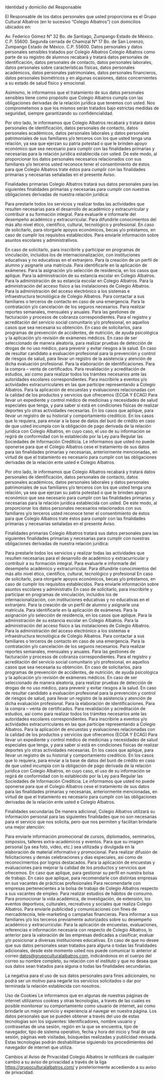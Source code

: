 Identidad y domicilio del Responsable

El Responsable de los datos personales que usted proporciona es el Grupo Cultural Albatros (en lo sucesivo “Colegio Albatros”) con domicilios ubicados en:

Av. Federico Gómez N° 32 Bo. de Santiago, Zumpango Estado de México. C.P. 55600.
Segunda cerrada de Chamizal N° 17 Bo. de San Lorenzo, Zumpango Estado de México. C.P. 55600.
Datos personales y datos personales sensibles tratados por Colegio Albatros
Colegio Albatros como parte de su registro de alumnos recabará y tratará datos personales de identificación, datos personales de contacto, datos personales laborales, datos personales sobre características físicas, datos personales académicos, datos personales patrimoniales, datos personales financieros, datos personales biométricos y en algunas ocasiones, datos concernientes a su estado de salud físico y emocional.

Asimismo, le informamos que el tratamiento de sus datos personales sensibles tiene como propósito que Colegio Albatros cumpla con las obligaciones derivadas de la relación jurídica que tenemos con usted. Nos comprometemos a que los mismos serán tratados bajo estrictas medidas de seguridad, siempre garantizando su confidencialidad.

Por otro lado, le informamos que Colegio Albatros recabará y tratará datos personales de identificación, datos personales de contacto, datos personales académicos, datos personales laborales y datos personales patrimoniales de sus familiares y/o terceros con los que usted tenga una relación, ya sea que ejerzan su patria potestad o que le brinden apoyo económico que sea necesario para cumplir con las finalidades primarias y necesarias para la relación jurídica establecida con usted. De este modo, al proporcionar los datos personales necesarios relacionados con sus familiares y/o terceros usted reconoce tener el consentimiento de éstos para que Colegio Albatros trate éstos para cumplir con las finalidades primarias y necesarias señaladas en el presente Aviso.

Finalidades primarias
Colegio Albatros tratará sus datos personales para las siguientes finalidades primarias y necesarias para cumplir con nuestras obligaciones derivadas de nuestra relación jurídica:

Para prestarle todos los servicios y realizar todas las actividades que resulten necesarias para el desarrollo de académico y extracurricular y contribuir a su formación integral.
Para evaluarle e informarle del desempeño académico y extracurricular.
Para difundirle conocimientos del más alto nivel ético, científico, cultural, tecnológico y profesional.
En caso de solicitarlo, para otorgarle apoyos económicos, becas y/o préstamos, en caso de cumplir los requisitos establecidos.
Para enviarle información sobre asuntos escolares y administrativos.

En caso de solicitarlo, para inscribirle y participar en programas de vinculación, incluidos los de internacionalización, con instituciones educativas y no educativas en el extranjero.
Para la creación de un perfil de alumno y asignarle una matrícula.
Para identificarle en la aplicación de exámenes.
Para la asignación y/o selección de residencia, en los casos que aplique.
Para la administración de su estancia escolar en Colegio Albatros.
Para la administración de su estancia escolar en Colegio Albatros.
Para la administración del acceso físico a las instalaciones de Colegio Albatros.
Para la administración del acceso electrónico a los sistemas e infraestructura tecnológica de Colegio Albatros.
Para contactar a sus familiares o terceros de contacto en caso de una emergencia.
Para la contratación y/o cancelación de los seguros necesarios.
Para realizar reportes semanales, mensuales y anuales.
Para las gestiones de facturación y procesos de cobranza correspondientes.
Para el registro y acreditación del servicio social comunitario y/o profesional, en aquellos casos que sea necesaria su obtención.
En caso de solicitarlos, para programas de prevención de accidentes, de nutrición, de ayuda psicológica y la aplicación y/o revisión de exámenes médicos.
En caso de ser seleccionado de manera aleatoria, para realizar pruebas de detección de drogas de no uso médico, para prevenir y evitar riesgos a la salud.
En caso de resultar candidato a evaluación profesional para la prevención y control de riesgos de salud, para llevar un registro de la asistencia y atención de dicha evaluación profesional.
Para la elaboración de identificaciones.
Para la compra – venta de certificados.
Para revalidación y acreditación de estudios, así como para realizar todos los trámites necesarios ante las autoridades escolares correspondientes.
Para inscribirle a eventos y/o actividades extracurriculares en las que participe representando a Colegio Albatros.
Para la aplicación de encuestas y evaluaciones relacionadas con la calidad de los productos y servicios que ofrecemos (ECOA Y ECAG)
Para llevar un expediente y control médico de medicinas y necesidades de salud especiales que tenga, y para saber si está en condiciones físicas de realizar deportes y/o otras actividades necesarias.
En los casos que aplique, para llevar un registro de su historial y comportamiento crediticio.
En los casos que lo requiera, para enviar a la base de datos del buró de crédito en caso de que usted incumpla con la obligación de pago derivada de la relación jurídica con Colegio Albatros, en cuyo caso, el uso de su información se regirá de conformidad con lo establecido por la Ley para Regular las Sociedades de Información Crediticia.
Le informamos que usted no puede oponerse para que el Colegio Albatros cese el tratamiento de sus datos para las finalidades primarias y necesarias, anteriormente mencionadas, en virtud de que el tratamiento es necesario para cumplir con las obligaciones derivadas de la relación ente usted e Colegio Albatros.

Por otro lado, le informamos que Colegio Albatros recabará y tratará datos personales de identificación, datos personales de contacto, datos personales académicos, datos personales laborales y datos personales patrimoniales de sus familiares y/o terceros con los que usted tenga una relación, ya sea que ejerzan su patria potestad o que le brinden apoyo económico que sea necesario para cumplir con las finalidades primarias y necesarias para la relación jurídica establecida con usted. De este modo, al proporcionar los datos personales necesarios relacionados con sus familiares y/o terceros usted reconoce tener el consentimiento de éstos para que Colegio Albatros trate éstos para cumplir con las finalidades primarias y necesarias señaladas en el presente Aviso.

Finalidades primarias
Colegio Albatros tratará sus datos personales para las siguientes finalidades primarias y necesarias para cumplir con nuestras obligaciones derivadas de nuestra relación jurídica:

Para prestarle todos los servicios y realizar todas las actividades que resulten necesarias para el desarrollo de académico y extracurricular y contribuir a su formación integral.
Para evaluarle e informarle del desempeño académico y extracurricular.
Para difundirle conocimientos del más alto nivel ético, científico, cultural, tecnológico y profesional
En caso de solicitarlo, para otorgarle apoyos económicos, becas y/o préstamos, en caso de cumplir los requisitos establecidos.
Para enviarle información sobre asuntos escolares y administrativ
En caso de solicitarlo, para inscribirle y participar en programas de vinculación, incluidos los de internacionalización, con instituciones educativas y no educativas en el extranjero.
Para la creación de un perfil de alumno y asignarle una matrícula.
Para identificarle en la aplicación de exámenes.
Para la asignación y/o selección de residencia, en los casos que aplique.
Para la administración de su estancia escolar en Colegio Albatros.
Para la administración del acceso físico a las instalaciones de Colegio Albatros.
Para la administración del acceso electrónico a los sistemas e infraestructura tecnológica de Colegio Albatros.
Para contactar a sus familiares o terceros de contacto en caso de una emergencia.
Para la contratación y/o cancelación de los seguros necesarios.
Para realizar reportes semanales, mensuales y anuales.
Para las gestiones de facturación y procesos de cobranza correspondientes.
Para el registro y acreditación del servicio social comunitario y/o profesional, en aquellos casos que sea necesaria su obtención.
En caso de solicitarlos, para programas de prevención de accidentes, de nutrición, de ayuda psicológica y la aplicación y/o revisión de exámenes médicos.
En caso de ser seleccionado de manera aleatoria, para realizar pruebas de detección de drogas de no uso médico, para prevenir y evitar riesgos a la salud.
En caso de resultar candidato a evaluación profesional para la prevención y control de riesgos de salud, para llevar un registro de la asistencia y atención de dicha evaluación profesional.
Para la elaboración de identificaciones.
Para la compra – venta de certificados.
Para revalidación y acreditación de estudios, así como para realizar todos los trámites necesarios ante las autoridades escolares correspondientes.
Para inscribirle a eventos y/o actividades extracurriculares en las que participe representando a Colegio Albatros.
Para la aplicación de encuestas y evaluaciones relacionadas con la calidad de los productos y servicios que ofrecemos (ECOA Y ECAG)
Para llevar un expediente y control médico de medicinas y necesidades de salud especiales que tenga, y para saber si está en condiciones físicas de realizar deportes y/o otras actividades necesarias.
En los casos que aplique, para llevar un registro de su historial y comportamiento crediticio.
En los casos que lo requiera, para enviar a la base de datos del buró de crédito en caso de que usted incumpla con la obligación de pago derivada de la relación jurídica con Colegio Albatros, en cuyo caso, el uso de su información se regirá de conformidad con lo establecido por la Ley para Regular las Sociedades de Información Crediticia.
Le informamos que usted no puede oponerse para que el Colegio Albatros cese el tratamiento de sus datos para las finalidades primarias y necesarias, anteriormente mencionadas, en virtud de que el tratamiento es necesario para cumplir con las obligaciones derivadas de la relación ente usted e Colegio Albatros.

Finalidades secundarias
De manera adicional, Colegio Albatros utilizará su información personal para las siguientes finalidades que no son necesarias para el servicio que nos solicita, pero que nos permiten y facilitan brindarle una mejor atención:

Para enviarle información promocional de cursos, diplomados, seminarios, simposios, talleres extra-académicos y eventos.
Para que su imagen personal (ya sea foto, video, etc.) sea utilizada y divulgada en la elaboración de material informativo y promocional.
Para realizar difusión de felicitaciones y demás celebraciones y días especiales, así como de reconocimientos por logros destacados.
Para la aplicación de encuestas y evaluaciones para mejorar la calidad de los productos y servicios que ofrecemos.
En caso que aplique, para gestionar su perfil en nuestra bolsa de trabajo.
En caso que aplique, para recomendarle con distintas empresas en sus vacantes de prácticas profesionales
Para recomendarle con empresas pertenecientes a la bolsa de trabajo de Colegio Albatros respecto a sus vacantes de empleo.
Para realizar estudios de hábitos de consumo.
Para promocionar la vida académica, de investigación, de extensión, los eventos deportivos, culturales, recreativos y sociales que realiza Colegio Albatros.
Para enviarle publicidad y comunicaciones con fines de mercadotecnia, tele-marketing o campañas financieras.
Para informar a sus familiares y/o los terceros previamente autorizados sobre su desempeño académico y extracurricular.
Para la aplicación de encuestas, evaluaciones, referencias e información necesaria con respecto de Colegio Albatros, lo anterior para la valoración de las empresas dedicadas a clasificar, evaluar y/o posicionar a diversas instituciones educativas.
En caso de que no desee que sus datos personales sean tratados para alguna o todas las finalidades adicionales, desde este momento usted nos puede comunicar lo anterior al correo datos@grupoculturalalbatros.com, indicándonos en el cuerpo del correo su nombre completo, su relación con el instituto y que no desea que sus datos sean tratados para alguna o todas las finalidades secundarias.

La negativa para el uso de sus datos personales para fines adicionales, no podrá ser un motivo para negarle los servicios solicitados o dar por terminada la relación establecida con nosotros.

Uso de Cookies
Le informamos que en algunas de nuestras páginas de internet utilizamos cookies y otras tecnologías, a través de las cuales es posible monitorear su comportamiento como usuario de internet, así como brindarle un mejor servicio y experiencia al navegar en nuestra página. Los datos personales que se pueden obtener a través del uso de estas tecnologías son los siguientes: Identificadores, nombre usuario y contraseñas de una sesión, región en la que se encuentra, tipo de navegador, tipo de sistema operativo, fecha y hora del inicio y final de una sesión, páginas web visitadas, búsquedas realizadas y publicidad revisada. Estas tecnologías podrán deshabilitarse siguiendo los procedimientos del navegador de internet que utiliza.

Cambios al Aviso de Privacidad
Colegio Albatros le notificará de cualquier cambio a su aviso de privacidad a través de la liga https://grupoculturalalbatros.com/ y posteriormente accediendo a su aviso de privacidad.
